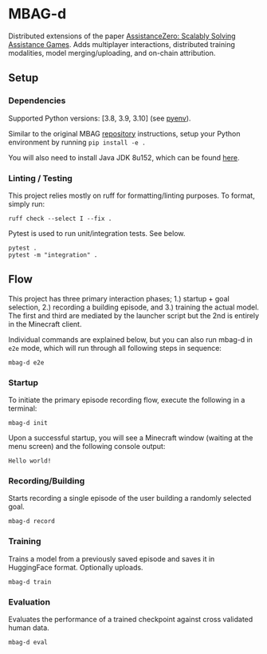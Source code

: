 # MBAG-d

Distributed extensions of the paper [AssistanceZero: Scalably Solving Assistance Games](https://arxiv.org/abs/2504.07091). Adds
multiplayer interactions, distributed training modalities, model merging/uploading, and on-chain attribution.

## Setup

### Dependencies

Supported Python versions: [3.8, 3.9, 3.10] (see [pyenv](https://github.com/pyenv/pyenv)).

Similar to the original MBAG [repository](https://github.com/cassidylaidlaw/minecraft-building-assistance-game) instructions, setup your Python environment by running `pip install -e .`

You will also need to install Java JDK 8u152, which can be found [here](https://www.oracle.com/java/technologies/javase/javase8-archive-downloads.html).

### Linting / Testing

This project relies mostly on ruff for formatting/linting purposes. To format, simply run:

    ruff check --select I --fix .

Pytest is used to run unit/integration tests. See below.

    pytest .
    pytest -m "integration" .

## Flow

This project has three primary interaction phases; 1.) startup + goal selection, 2.) recording a building episode, and 3.) training the actual model. The first and third are mediated by the launcher script but the 2nd is entirely in the Minecraft client.

Individual commands are explained below, but you can also run mbag-d in `e2e` mode, which will run through all following steps in sequence:

    mbag-d e2e

### Startup

To initiate the primary episode recording flow, execute the following in a terminal:

    mbag-d init

Upon a successful startup, you will see a Minecraft window (waiting at the menu screen) and the following console output:

    Hello world!

### Recording/Building

Starts recording a single episode of the user building a randomly selected goal.

    mbag-d record

### Training

Trains a model from a previously saved episode and saves it in HuggingFace format. Optionally uploads.

    mbag-d train

### Evaluation

Evaluates the performance of a trained checkpoint against cross validated human data.

    mbag-d eval
